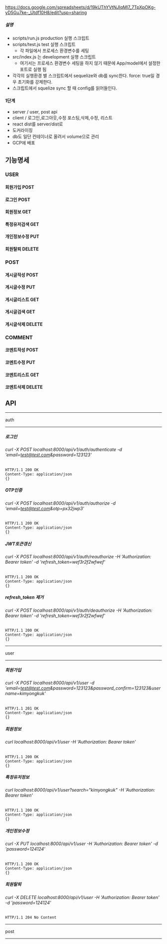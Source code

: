 https://docs.google.com/spreadsheets/d/19kUThYVtNJIqMl7_7TpXpOKg-yD5Gu7ke-_Utdf10H8/edit?usp=sharing

##### 설명

- scripts/run.js production 실행 스크립트
- scripts/test.js test 실행 스크립트
  - 각 파일에서 프로세스 환경변수를 세팅
- src/index.js 는 development 실행 스크립트
  - 여기서는 프로세스 환경변수 세팅을 하지 않기 때문에 App/model에서 설정한 포트로 실행 됨
- 각각의 실행환경 별 스크립트에서 sequelize와 db를 sync한다. force: true일 경우 초기화를 강제한다.
- 스크립트에서 squelize sync 할 때 config를 읽어들인다.

#### 1단계

- server / user, post api
- client / 로그인,로그아웃,수정 포스팅,삭제,수정, 리스트
- react dist를 server/dist로
- 도커라이징
- db도 일단 컨테이너로 올려서 volume으로 관리
- GCP에 배포

## 기능명세

### USER

#### 회원가입 POST

#### 로그인 POST

#### 회원정보 GET

#### 특정유저검색 GET

#### 개인정보수정 PUT

#### 회원탈퇴 DELETE

### POST

#### 게시글작성 POST

#### 게시글수정 PUT

#### 게시글리스트 GET

#### 게시글검색 GET

#### 게시글삭제 DELETE

### COMMENT

#### 코멘트작성 POST

#### 코멘트수정 PUT

#### 코멘트리스트 GET

#### 코멘트삭제 DELETE

## API

---

auth

---

##### 로그인

###### curl -X POST localhost:8000/api/v1/auth/authenticate -d 'email=test@test.com&password=123123'

```
HTTP/1.1 200 OK
Content-Type: application/json
{}
```

##### OTP인증

###### curl -X POST localhost:8000/api/v1/auth/authorize -d 'email=test@test.com&otp=px32jwp3'

```
HTTP/1.1 200 OK
Content-Type: application/json
{}
```

##### JWT토큰갱신

###### curl -X POST localhost:8000/api/v1/auth/reauthorize -H 'Authorization: Bearer token' -d 'refresh_token=wef3r2f2wfwef'

```
HTTP/1.1 200 OK
Content-Type: application/json
{}
```

##### refresh_token 제거

###### curl -X POST localhost:8000/api/v1/auth/deauthorize -H 'Authorization: Bearer token' -d 'refresh_token=wef3r2f2wfwef'

```
HTTP/1.1 200 OK
Content-Type: application/json
{}
```

---

user

---

##### 회원가입

###### curl -X POST localhost:8000/api/v1/user -d 'email=test@test.com&password=123123&password_confirm=123123&username=kimyongkuk'

```
HTTP/1.1 201 OK
Content-Type: application/json
{}
```

##### 회원정보

###### curl localhost:8000/api/v1/user -H 'Authorization: Bearer token'

```
HTTP/1.1 200 OK
Content-Type: application/json
{}
```

##### 특정유저정보

###### curl localhost:8000/api/v1/user?search="kimyongkuk" -H 'Authorization: Bearer token'

```
HTTP/1.1 200 OK
Content-Type: application/json
{}
```

##### 개인정보수정

###### curl -X PUT localhost:8000/api/v1/user -H 'Authorization: Bearer token' -d 'password=124124'

```
HTTP/1.1 200 OK
Content-Type: application/json
{}
```

##### 회원탈퇴

###### curl -X DELETE localhost:8000/api/v1/user -H 'Authorization: Bearer token' -d 'password=124124'

```
HTTP/1.1 204 No Content
```

---

post

---
